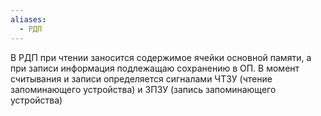 ```yaml
---
aliases:
  - РДП
---
```

В РДП при чтении заносится содержимое ячейки основной памяти, а при записи информация подлежащаю сохранению в ОП. В момент считывания и записи определяется сигналами ЧТЗУ (чтение запоминающего устройства) и ЗПЗУ (запись запоминающего устройства)